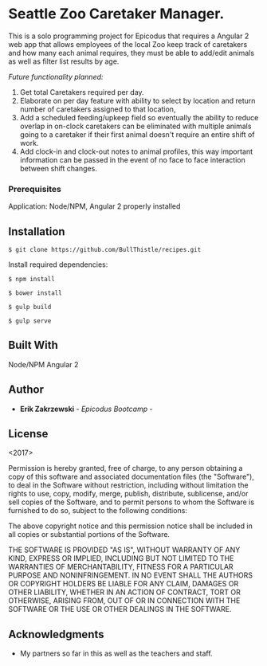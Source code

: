 # Seattle Zoo Caretaker Manager.

  This is a solo programming project for Epicodus that requires a Angular 2 web app that allows employees of the local Zoo keep track of caretakers and how many each animal requires, they must be able to add/edit animals as well as filter list results by age.

*Future functionality planned:*
  1. Get total Caretakers required per day.
  2. Elaborate on per day feature with ability to select by location and return number of caretakers assigned to that location,
  3. Add a scheduled feeding/upkeep field so eventually the ability to reduce overlap in on-clock caretakers can be eliminated with multiple animals going to a caretaker if their first animal doesn't require an entire shift of work.
  4. Add clock-in and clock-out notes to animal profiles, this way important information can be passed in the event of no face to face interaction between shift changes.  


### Prerequisites

Application: Node/NPM, Angular 2 properly installed<br>


Installation
------------

```
$ git clone https://github.com/BullThistle/recipes.git
```

Install required dependencies:
```
$ npm install

$ bower install

$ gulp build

$ gulp serve
```


## Built With

Node/NPM
Angular 2



## Author

* **Erik Zakrzewski** - *Epicodus Bootcamp* -


## License

 <2017> <Erik Zakrzewski>

Permission is hereby granted, free of charge, to any person obtaining a copy of this software and associated documentation files (the "Software"), to deal in the Software without restriction, including without limitation the rights to use, copy, modify, merge, publish, distribute, sublicense, and/or sell copies of the Software, and to permit persons to whom the Software is furnished to do so, subject to the following conditions:

The above copyright notice and this permission notice shall be included in all copies or substantial portions of the Software.

THE SOFTWARE IS PROVIDED "AS IS", WITHOUT WARRANTY OF ANY KIND, EXPRESS OR IMPLIED, INCLUDING BUT NOT LIMITED TO THE WARRANTIES OF MERCHANTABILITY, FITNESS FOR A PARTICULAR PURPOSE AND NONINFRINGEMENT. IN NO EVENT SHALL THE AUTHORS OR COPYRIGHT HOLDERS BE LIABLE FOR ANY CLAIM, DAMAGES OR OTHER LIABILITY, WHETHER IN AN ACTION OF CONTRACT, TORT OR OTHERWISE, ARISING FROM, OUT OF OR IN CONNECTION WITH THE SOFTWARE OR THE USE OR OTHER DEALINGS IN THE SOFTWARE.

## Acknowledgments

* My partners so far in this as well as the teachers and staff.
